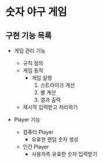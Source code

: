 # 숫자 야구 게임
## 구현 기능 목록
+ 게임 관리 기능
    + 규칙 정의
    + 게임 동작
        + 게임 실행
            1. 스트라이크 계산
            1. 볼 계산
            1. 결과 출력
    + 재시작 입력받고 처리하기
    
+ Player 기능
    + 컴퓨터 Player
        + 유효한 랜덤 숫자 생성
    + 인간 Player
        + 사용자측 유효한 숫자 입력받기